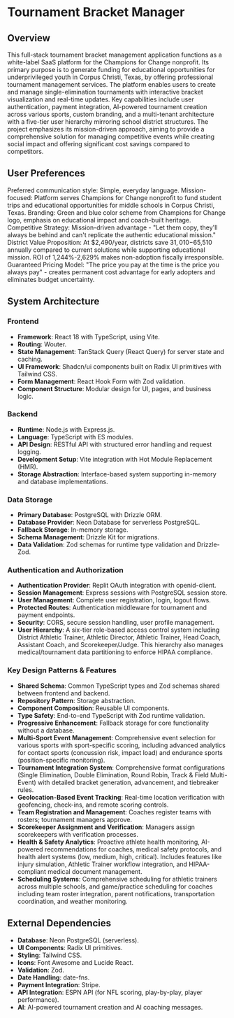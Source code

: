 # Tournament Bracket Manager

## Overview
This full-stack tournament bracket management application functions as a white-label SaaS platform for the Champions for Change nonprofit. Its primary purpose is to generate funding for educational opportunities for underprivileged youth in Corpus Christi, Texas, by offering professional tournament management services. The platform enables users to create and manage single-elimination tournaments with interactive bracket visualization and real-time updates. Key capabilities include user authentication, payment integration, AI-powered tournament creation across various sports, custom branding, and a multi-tenant architecture with a five-tier user hierarchy mirroring school district structures. The project emphasizes its mission-driven approach, aiming to provide a comprehensive solution for managing competitive events while creating social impact and offering significant cost savings compared to competitors.

## User Preferences
Preferred communication style: Simple, everyday language.
Mission-focused: Platform serves Champions for Change nonprofit to fund student trips and educational opportunities for middle schools in Corpus Christi, Texas.
Branding: Green and blue color scheme from Champions for Change logo, emphasis on educational impact and coach-built heritage.
Competitive Strategy: Mission-driven advantage - "Let them copy, they'll always be behind and can't replicate the authentic educational mission."
District Value Proposition: At $2,490/year, districts save $31,010-$65,510 annually compared to current solutions while supporting educational mission. ROI of 1,244%-2,629% makes non-adoption fiscally irresponsible.
Guaranteed Pricing Model: "The price you pay at the time is the price you always pay" - creates permanent cost advantage for early adopters and eliminates budget uncertainty.

## System Architecture

### Frontend
- **Framework**: React 18 with TypeScript, using Vite.
- **Routing**: Wouter.
- **State Management**: TanStack Query (React Query) for server state and caching.
- **UI Framework**: Shadcn/ui components built on Radix UI primitives with Tailwind CSS.
- **Form Management**: React Hook Form with Zod validation.
- **Component Structure**: Modular design for UI, pages, and business logic.

### Backend
- **Runtime**: Node.js with Express.js.
- **Language**: TypeScript with ES modules.
- **API Design**: RESTful API with structured error handling and request logging.
- **Development Setup**: Vite integration with Hot Module Replacement (HMR).
- **Storage Abstraction**: Interface-based system supporting in-memory and database implementations.

### Data Storage
- **Primary Database**: PostgreSQL with Drizzle ORM.
- **Database Provider**: Neon Database for serverless PostgreSQL.
- **Fallback Storage**: In-memory storage.
- **Schema Management**: Drizzle Kit for migrations.
- **Data Validation**: Zod schemas for runtime type validation and Drizzle-Zod.

### Authentication and Authorization
- **Authentication Provider**: Replit OAuth integration with openid-client.
- **Session Management**: Express sessions with PostgreSQL session store.
- **User Management**: Complete user registration, login, logout flows.
- **Protected Routes**: Authentication middleware for tournament and payment endpoints.
- **Security**: CORS, secure session handling, user profile management.
- **User Hierarchy**: A six-tier role-based access control system including District Athletic Trainer, Athletic Director, Athletic Trainer, Head Coach, Assistant Coach, and Scorekeeper/Judge. This hierarchy also manages medical/tournament data partitioning to enforce HIPAA compliance.

### Key Design Patterns & Features
- **Shared Schema**: Common TypeScript types and Zod schemas shared between frontend and backend.
- **Repository Pattern**: Storage abstraction.
- **Component Composition**: Reusable UI components.
- **Type Safety**: End-to-end TypeScript with Zod runtime validation.
- **Progressive Enhancement**: Fallback storage for core functionality without a database.
- **Multi-Sport Event Management**: Comprehensive event selection for various sports with sport-specific scoring, including advanced analytics for contact sports (concussion risk, impact load) and endurance sports (position-specific monitoring).
- **Tournament Integration System**: Comprehensive format configurations (Single Elimination, Double Elimination, Round Robin, Track & Field Multi-Event) with detailed bracket generation, advancement, and tiebreaker rules.
- **Geolocation-Based Event Tracking**: Real-time location verification with geofencing, check-ins, and remote scoring controls.
- **Team Registration and Management**: Coaches register teams with rosters; tournament managers approve.
- **Scorekeeper Assignment and Verification**: Managers assign scorekeepers with verification processes.
- **Health & Safety Analytics**: Proactive athlete health monitoring, AI-powered recommendations for coaches, medical safety protocols, and health alert systems (low, medium, high, critical). Includes features like injury simulation, Athletic Trainer workflow integration, and HIPAA-compliant medical document management.
- **Scheduling Systems**: Comprehensive scheduling for athletic trainers across multiple schools, and game/practice scheduling for coaches including team roster integration, parent notifications, transportation coordination, and weather monitoring.

## External Dependencies
- **Database**: Neon PostgreSQL (serverless).
- **UI Components**: Radix UI primitives.
- **Styling**: Tailwind CSS.
- **Icons**: Font Awesome and Lucide React.
- **Validation**: Zod.
- **Date Handling**: date-fns.
- **Payment Integration**: Stripe.
- **API Integration**: ESPN API (for NFL scoring, play-by-play, player performance).
- **AI**: AI-powered tournament creation and AI coaching messages.
